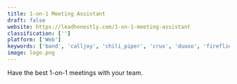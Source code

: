 ```yaml
---
title: 1-on-1 Meeting Assistant
draft: false 
website: https://leadhonestly.com/1-on-1-meeting-assistant
classification: ['']
platform: ['Web']
keywords: ['band', 'calljoy', 'chili_piper', 'crux', 'duuoo', 'fireflies.ai_for_meetings', 'friday', 'geekbot', 'github_team_discussions', 'goco_team_feedback', 'hyperaudio', 'meetfox', 'meetnotes', 'meetingbird', 'meetingbird_for_gmail', 'moodbot_for_slack', 'navigator', 'oneone', 'soapbox', 'wisembly_jam', 'workstyle', 'worklife_slackbot', 'x.ai']
image: logo.png
---
```

Have the best 1-on-1 meetings with your team.